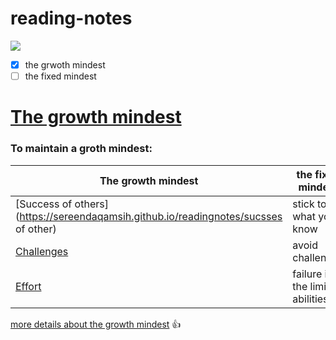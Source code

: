 # reading-notes

![](https://miro.medium.com/max/6000/1*6tmkrsxMAYNQST-YjAAAlA.jpeg)
- [x]  the grwoth mindest
- [ ]  the fixed mindest

 # [The growth mindest ](https://sereendaqamsih.github.io/reading-notes/read04)



### To maintain a groth mindest: ###

The growth mindest| the fixed mindest
------------| -------------
[Success of others](https://sereendaqamsih.github.io/readingnotes/sucsses of other)| stick to what you know
[Challenges](https://sereendaqamsih.github.io/readingnotes/chalenge)| avoid challenges
[Effort](https://sereendaqamsih.github.io/readingnotes/effort)| failure is the limit of abilities
 
 
 
 [more details about the growth mindest](https://www.atlassian.com/blog/inside-atlassian/growth-mindset) :+1:
